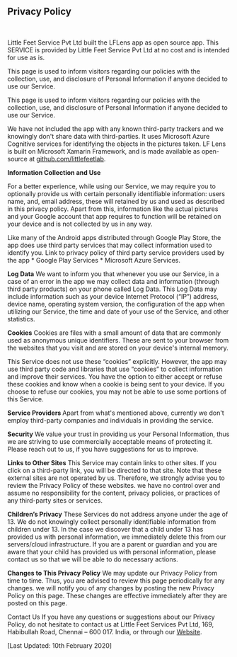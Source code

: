 <h2>Privacy Policy</h2><br/>
                <p>
                    Little Feet Service Pvt Ltd built the LFLens app as open source app. This SERVICE is provided by Little Feet Service Pvt Ltd at no cost and is intended for use as is.
                </p>
                <p>
                    This page is used to inform visitors regarding our policies with the collection, use, and disclosure of Personal Information if anyone decided to use our Service.
                </p>
                <p>
                    This page is used to inform visitors regarding our policies with the collection, use, and disclosure of Personal Information if anyone decided to use our Service.
                </p>
                <p>We have not included the app with any known third-party trackers and we knowingly don't share data with third-parties. It uses Microsoft Azure Cognitive services for identifying the objects in the pictures taken. LF Lens is built on Microsoft Xamarin Framework, and is made available as open-source at <a href="https://github.com/littlefeetlab/">github.com/littlefeetlab</a>.</p>

             
<b> Information Collection and Use</b>
                   <p>    For a better experience, while using our Service, we may require you to optionally provide us with certain personally identifiable information: users name, and, email address, these will retained by us and used as described in this privacy policy. Apart from this, information like the actual pictures and your Google account that app requires to function will be retained on your device and is not collected by us in any way.<p>
                <p>Like many of the Android apps distributed through Google Play Store, the app does use third party services that may collect information used to identify you. Link to privacy policy of third party service providers used by the app * Google Play Services * Microsoft Azure Services.</p>
                <p>
                    <b>Log Data</b>
                    We want to inform you that whenever you use our Service, in a case of an error in the app we may collect data and information (through third party products) on your phone called Log Data. This Log Data may include information such as your device Internet Protocol (“IP”) address, device name, operating system version, the configuration of the app when utilizing our Service, the time and date of your use of the Service, and other statistics.
                </p>
 <p>
                <b>Cookies</b>
                   Cookies are files with a small amount of data that are commonly used as anonymous unique identifiers. These are sent to your browser from the websites that you visit and are stored on your device's internal memory.</p>
                <p>
                    This Service does not use these “cookies” explicitly. However, the app may use third party code and libraries that use “cookies” to collect information and improve their services. You have the option to either accept or refuse these cookies and know when a cookie is being sent to your device. If you choose to refuse our cookies, you may not be able to use some portions of this Service.
                </p>
                <p><b>Service Providers </b>Apart from what's mentioned above, currently we don't employ third-party companies and individuals in providing the service.</p>
                <p><b>Security</b> We value your trust in providing us your Personal Information, thus we are striving to use commercially acceptable means of protecting it. Please reach out to us, if you have suggestions for us to improve.</p>
                <p><b>Links to Other Sites</b> This Service may contain links to other sites. If you click on a third-party link, you will be directed to that site. Note that these external sites are not operated by us. Therefore, we strongly advise you to review the Privacy Policy of these websites. we have no control over and assume no responsibility for the content, privacy policies, or practices of any third-party sites or services.</p>
                <p> 
                    <b>Children’s Privacy</b>
                   These Services do not address anyone under the age of 13. We do not knowingly collect personally identifiable information from children under 13. In the case we discover that a child under 13 has provided us with personal information, we immediately delete this from our servers/cloud infrastructure. If you are a parent or guardian and you are aware that your child has provided us with personal information, please contact us so that we will be able to do necessary actions.
                </p>
                <p><b>Changes to This Privacy Policy</b> We may update our Privacy Policy from time to time. Thus, you are advised to review this page periodically for any changes. we will notify you of any changes by posting the new Privacy Policy on this page. These changes are effective immediately after they are posted on this page.</p>
                <p>
                    Contact Us If you have any questions or suggestions about our Privacy Policy, do not hesitate to contact us at Little Feet Services Pvt Ltd, 169, Habibullah Road, Chennai – 600 017. India, or through our <a href="https://littlefeetservices.com/" target="_blank">Website</a>.
                </p>
                <p>
                    [Last Updated: 10th February 2020]
                </p>

           
